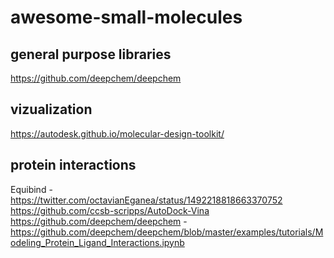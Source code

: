 # awesome-small-molecules
## general purpose libraries
https://github.com/deepchem/deepchem

## vizualization
https://autodesk.github.io/molecular-design-toolkit/

## protein interactions
Equibind - https://twitter.com/octavianEganea/status/1492218818663370752
https://github.com/ccsb-scripps/AutoDock-Vina
https://github.com/deepchem/deepchem - https://github.com/deepchem/deepchem/blob/master/examples/tutorials/Modeling_Protein_Ligand_Interactions.ipynb



